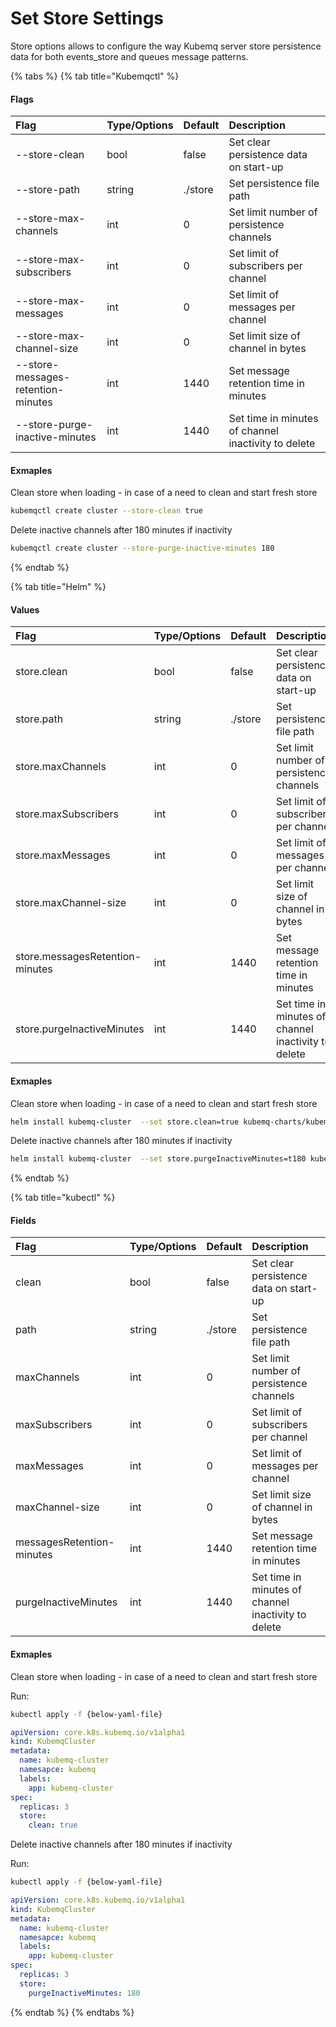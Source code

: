 # Set Store Settings

Store options allows to configure the way Kubemq server store persistence data for both events_store and queues message patterns.

{% tabs %}
{% tab title="Kubemqctl" %}

#### Flags


| Flag                             | Type/Options | Default | Description                                         |
|:---------------------------------|:-------------|:--------|:----------------------------------------------------|
| --store-clean                    | bool         | false   | Set clear persistence data on start-up              |
| --store-path                       | string       | ./store | Set persistence file path                           |
| --store-max-channels               | int          | 0       | Set limit number of persistence channels            |
| --store-max-subscribers            | int          | 0       | Set limit of subscribers per channel                |
| --store-max-messages               | int          | 0       | Set limit of messages per channel                   |
| --store-max-channel-size           | int          | 0       | Set limit size of channel in bytes                  |
| --store-messages-retention-minutes | int          | 1440    | Set message retention time in minutes               |
| --store-purge-inactive-minutes     | int          | 1440    | Set time in minutes of channel inactivity to delete |

#### Exmaples

Clean store when loading - in case of a need to clean and start fresh store

```bash
kubemqctl create cluster --store-clean true
```

Delete inactive channels after 180 minutes if inactivity
```bash
kubemqctl create cluster --store-purge-inactive-minutes 180
```
{% endtab %}


{% tab title="Helm" %}

#### Values

| Flag                             | Type/Options | Default | Description                                         |
|:---------------------------------|:-------------|:--------|:----------------------------------------------------|
| store.clean                    | bool         | false   | Set clear persistence data on start-up              |
| store.path                       | string       | ./store | Set persistence file path                           |
| store.maxChannels               | int          | 0       | Set limit number of persistence channels            |
| store.maxSubscribers            | int          | 0       | Set limit of subscribers per channel                |
| store.maxMessages               | int          | 0       | Set limit of messages per channel                   |
| store.maxChannel-size           | int          | 0       | Set limit size of channel in bytes                  |
| store.messagesRetention-minutes | int          | 1440    | Set message retention time in minutes               |
| store.purgeInactiveMinutes     | int          | 1440    | Set time in minutes of channel inactivity to delete |

#### Exmaples

Clean store when loading - in case of a need to clean and start fresh store

```bash
helm install kubemq-cluster  --set store.clean=true kubemq-charts/kubemq
```

Delete inactive channels after 180 minutes if inactivity

```bash
helm install kubemq-cluster  --set store.purgeInactiveMinutes=t180 kubemq-charts/kubemq
```

{% endtab %}

{% tab title="kubectl" %}

#### Fields


| Flag                             | Type/Options | Default | Description                                         |
|:---------------------------------|:-------------|:--------|:----------------------------------------------------|
| clean                    | bool         | false   | Set clear persistence data on start-up              |
| path                       | string       | ./store | Set persistence file path                           |
| maxChannels               | int          | 0       | Set limit number of persistence channels            |
| maxSubscribers            | int          | 0       | Set limit of subscribers per channel                |
| maxMessages               | int          | 0       | Set limit of messages per channel                   |
| maxChannel-size           | int          | 0       | Set limit size of channel in bytes                  |
| messagesRetention-minutes | int          | 1440    | Set message retention time in minutes               |
| purgeInactiveMinutes     | int          | 1440    | Set time in minutes of channel inactivity to delete |

#### Exmaples

 Clean store when loading - in case of a need to clean and start fresh store

Run:
```bash
kubectl apply -f {below-yaml-file}
```

```yaml
apiVersion: core.k8s.kubemq.io/v1alpha1
kind: KubemqCluster
metadata:
  name: kubemq-cluster
  namesapce: kubemq
  labels:
    app: kubemq-cluster
spec:
  replicas: 3
  store:
    clean: true
```

Delete inactive channels after 180 minutes if inactivity

Run:
```bash
kubectl apply -f {below-yaml-file}
```

```yaml
apiVersion: core.k8s.kubemq.io/v1alpha1
kind: KubemqCluster
metadata:
  name: kubemq-cluster
  namesapce: kubemq
  labels:
    app: kubemq-cluster
spec:
  replicas: 3
  store:
    purgeInactiveMinutes: 180
```
{% endtab %}
{% endtabs %}




